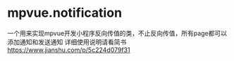 # mpvue.notification
一个用来实现mpvue开发小程序反向传值的类，不止反向传值，所有page都可以添加通知和发送通知
详细使用说明请看简书 https://www.jianshu.com/p/5c224d079f31
